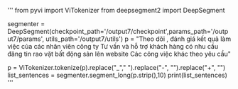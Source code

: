'''
from pyvi import ViTokenizer
from deepsegment2 import DeepSegment

segmenter = DeepSegment(checkpoint_path='/output7/checkpoint',params_path='/output7/params', utils_path='/output7/utils')
p = "Theo dõi , đánh giá kết quả làm việc của các nhân viên công ty Tư vấn và hỗ trợ khách hàng có nhu cầu đăng tin rao vặt bất động sản lên website Các công việc khác theo yêu cầu"

p = ViTokenizer.tokenize(p).replace("_"," ").replace("-", "").replace("+", "")
list_sentences = segmenter.segment_long(p.strip(),10)
print(list_sentences)
'''
